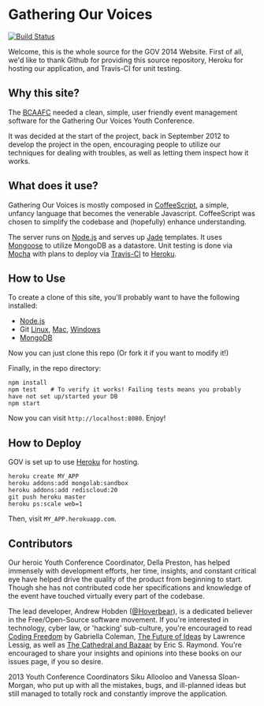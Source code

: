 # Gathering Our Voices #

[![Build Status](https://travis-ci.org/BCAAFC/Gathering-Our-Voices.png?branch=master)](https://travis-ci.org/BCAAFC/Gathering-Our-Voices )

Welcome, this is the whole source for the GOV 2014 Website. First of all, we'd like to thank Github for providing this source repository, Heroku for hosting our application, and Travis-CI for unit testing.

## Why this site? ##
The [BCAAFC](http://www.bcaafc.com/) needed a clean, simple, user friendly event management software for the Gathering Our Voices Youth Conference.

It was decided at the start of the project, back in September 2012 to develop the project in the open, encouraging people to utilize our techniques for dealing with troubles, as well as letting them inspect how it works.

## What does it use? ##
Gathering Our Voices is mostly composed in [CoffeeScript](http://coffeescript.org/), a simple, unfancy language that becomes the venerable Javascript. CoffeeScript was chosen to simplify the codebase and (hopefully) enhance understanding.

The server runs on [Node.js](http://nodejs.org/) and serves up [Jade](https://github.com/visionmedia/jade) templates. It uses [Mongoose](http://mongoosejs.com/) to utilize MongoDB as a datastore. Unit testing is done via [Mocha](http://visionmedia.github.io/mocha/) with plans to deploy via [Travis-CI](https://travis-ci.org/) to [Heroku](https://www.heroku.com/).

## How to Use ##
To create a clone of this site, you'll probably want to have the following installed:

* [Node.js](http://nodejs.org/)
* Git [Linux](http://git-scm.com/download/linux), [Mac](http://mac.github.com/), [Windows](http://windows.github.com/)
* [MongoDB](http://www.mongodb.org/)

Now you can just clone this repo (Or fork it if you want to modify it!)

Finally, in the repo directory:
```shell
npm install
npm test    # To verify it works! Failing tests means you probably have not set up/started your DB
npm start
```

Now you can visit `http://localhost:8080`. Enjoy!

## How to Deploy ##
GOV is set up to use [Heroku](http://www.heroku.com/) for hosting.
```
heroku create MY_APP
heroku addons:add mongolab:sandbox
heroku addons:add rediscloud:20
git push heroku master
heroku ps:scale web=1
```
Then, visit `MY_APP.herokuapp.com`.



## Contributors ##
Our heroic Youth Conference Coordinator, Della Preston, has helped immensely with development efforts, her time, insights, and constant critical eye have helped drive the quality of the product from beginning to start. Though she has not contributed code her specifications and knowledge of the event have touched virtually every part of the codebase.

The lead developer, Andrew Hobden ([@Hoverbear](https://github.com/Hoverbear/)), is a dedicated believer in the Free/Open-Source software movement. If you're interested in technology, cyber law, or 'hacking' sub-culture, you're encouraged to read  [Coding Freedom](http://codingfreedom.com/) by Gabriella Coleman, [The Future of Ideas](http://the-future-of-ideas.com/) by Lawrence Lessig, as well as [The Cathedral and Bazaar](http://www.catb.org/esr/writings/homesteading/) by Eric S. Raymond. You're encouraged to share your insights and opinions into these books on our issues page, if you so desire.

2013 Youth Conference Coordinators Siku Allooloo and Vanessa Sloan-Morgan, who put up with all the mistakes, bugs, and ill-planned ideas but still managed to totally rock and constantly improve the application.
